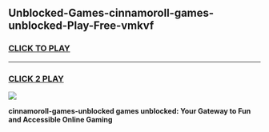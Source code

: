 
## Unblocked-Games-cinnamoroll-games-unblocked-Play-Free-vmkvf
<h3>
<a href="https://premium76.site?title=cinnamoroll-games-unblocked&ref=17A">CLICK TO PLAY</a></h3>
<hr>

<h3>
<a href="https://premium76.site?title=cinnamoroll-games-unblocked&ref=17A">CLICK 2 PLAY</a>
  
</h3>

<a href="https://premium76.site?title=cinnamoroll-games-unblocked&ref=17A"><img src="https://clearcache.store/games.png"></a>


**cinnamoroll-games-unblocked games unblocked: Your Gateway to Fun and Accessible Online Gaming**

